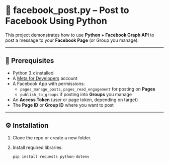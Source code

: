 # 📘 facebook_post.py – Post to Facebook Using Python

This project demonstrates how to use **Python + Facebook Graph API** to post a message to your **Facebook Page** (or Group you manage).

---

## 🚀 Prerequisites

- Python 3.x installed  
- A [Meta for Developers](https://developers.facebook.com/) account  
- A Facebook App with permissions:  
  - `pages_manage_posts`, `pages_read_engagement` for posting on **Pages**  
  - `publish_to_groups` if posting into **Groups** you manage  
- An **Access Token** (user or page token, depending on target)  
- The **Page ID** or **Group ID** where you want to post  

---

## ⚙️ Installation

1. Clone the repo or create a new folder.  
2. Install required libraries:

   ```bash
   pip install requests python-dotenv
```
